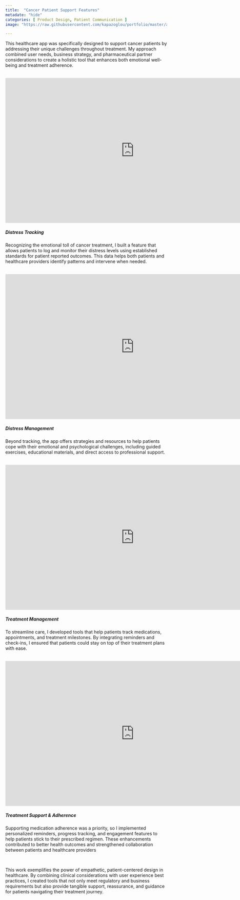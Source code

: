 ```yaml
---
title:  "Cancer Patient Support Features"
metadate: "hide"
categories: [ Product Design, Patient Communication ]
image: "https://raw.githubusercontent.com/kapazoglou/portfolio/master/assets/images/item/mika.png"

---
```


This healthcare app was specifically designed to support cancer patients by addressing their unique challenges throughout treatment. My approach combined user needs, business strategy, and pharmaceutical partner considerations to create a holistic tool that enhances both emotional well-being and treatment adherence.

<br>

<iframe style="border: 1px solid rgba(0, 0, 0, 0.1);" width="800" height="450" src="https://embed.figma.com/design/1N5pVskSwQNYdU1aQlZN7y/Project-Selection?node-id=56-17766&embed-host=share" allowfullscreen></iframe>

##### Distress Tracking

Recognizing the emotional toll of cancer treatment, I built a feature that allows patients to log and monitor their distress levels using established standards for patient reported outcomes. This data helps both patients and healthcare providers identify patterns and intervene when needed. 

<br>

<iframe style="border: 1px solid rgba(0, 0, 0, 0.1);" width="800" height="450" src="https://embed.figma.com/design/1N5pVskSwQNYdU1aQlZN7y/Project-Selection?node-id=56-18170&embed-host=share" allowfullscreen></iframe>

##### Distress Management

Beyond tracking, the app offers strategies and resources to help patients cope with their emotional and psychological challenges, including guided exercises, educational materials, and direct access to professional support.

<br>

<iframe style="border: 1px solid rgba(0, 0, 0, 0.1);" width="800" height="450" src="https://embed.figma.com/design/1N5pVskSwQNYdU1aQlZN7y/Project-Selection?node-id=56-34324&embed-host=share" allowfullscreen></iframe>

##### Treatment Management

To streamline care, I developed tools that help patients track medications, appointments, and treatment milestones. By integrating reminders and check-ins, I ensured that patients could stay on top of their treatment plans with ease.

<br>

<iframe style="border: 1px solid rgba(0, 0, 0, 0.1);" width="800" height="450" src="https://embed.figma.com/design/1N5pVskSwQNYdU1aQlZN7y/Project-Selection?node-id=56-23601&embed-host=share" allowfullscreen></iframe>

##### Treatment Support & Adherence

Supporting medication adherence was a priority, so I implemented personalized reminders, progress tracking, and engagement features to help patients stick to their prescribed regimen. These enhancements contributed to better health outcomes and strengthened collaboration between patients and healthcare providers

<br>

This work exemplifies the power of empathetic, patient-centered design in healthcare. By combining clinical considerations with user experience best practices, I created tools that not only meet regulatory and business requirements but also provide tangible support, reassurance, and guidance for patients navigating their treatment journey.

